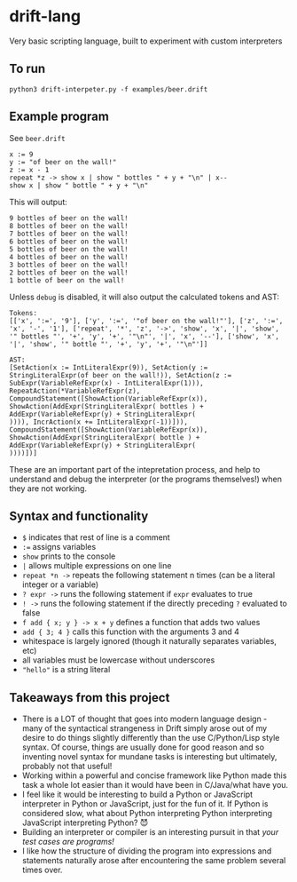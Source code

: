 # drift-lang

Very basic scripting language, built to experiment with custom interpreters

## To run

```
python3 drift-interpeter.py -f examples/beer.drift
```

## Example program

See `beer.drift`

```
x := 9
y := "of beer on the wall!"
z := x - 1
repeat *z -> show x | show " bottles " + y + "\n" | x--
show x | show " bottle " + y + "\n"
```

This will output:

```
9 bottles of beer on the wall!
8 bottles of beer on the wall!
7 bottles of beer on the wall!
6 bottles of beer on the wall!
5 bottles of beer on the wall!
4 bottles of beer on the wall!
3 bottles of beer on the wall!
2 bottles of beer on the wall!
1 bottle of beer on the wall!
```

Unless `debug` is disabled, it will also output the calculated tokens and AST:

```
Tokens:
[['x', ':=', '9'], ['y', ':=', '"of beer on the wall!"'], ['z', ':=', 'x', '-', '1'], ['repeat', '*', 'z', '->', 'show', 'x', '|', 'show', '" bottles "', '+', 'y', '+', '"\n"', '|', 'x', '--'], ['show', 'x', '|', 'show', '" bottle "', '+', 'y', '+', '"\n"']]

AST:
[SetAction(x := IntLiteralExpr(9)), SetAction(y := StringLiteralExpr(of beer on the wall!)), SetAction(z := SubExpr(VariableRefExpr(x) - IntLiteralExpr(1))), RepeatAction(*VariableRefExpr(z), CompoundStatement([ShowAction(VariableRefExpr(x)), ShowAction(AddExpr(StringLiteralExpr( bottles ) + AddExpr(VariableRefExpr(y) + StringLiteralExpr(
)))), IncrAction(x += IntLiteralExpr(-1))])), CompoundStatement([ShowAction(VariableRefExpr(x)), ShowAction(AddExpr(StringLiteralExpr( bottle ) + AddExpr(VariableRefExpr(y) + StringLiteralExpr(
))))])]
```

These are an important part of the intepretation process, and help to understand and debug the interpreter (or the programs themselves!) when they are not working.

## Syntax and functionality

- `$` indicates that rest of line is a comment
- `:=` assigns variables
- `show` prints to the console
- `|` allows multiple expressions on one line
- `repeat *n ->` repeats the following statement n times (can be a literal integer or a variable)
- `? expr ->` runs the following statement if `expr` evaluates to true
- `! ->` runs the following statement if the directly preceding `?` evaluated to false
- `f add { x; y } -> x + y` defines a function that adds two values
- `add { 3; 4 }` calls this function with the arguments 3 and 4
- whitespace is largely ignored (though it naturally separates variables, etc)
- all variables must be lowercase without underscores
- `"hello"` is a string literal

## Takeaways from this project

- There is a LOT of thought that goes into modern language design - many of the syntactical strangeness in Drift simply arose out of my desire to do things slightly differently than the use C/Python/Lisp style syntax. Of course, things are usually done for good reason and so inventing novel syntax for mundane tasks is interesting but ultimately, probably not that useful!
- Working within a powerful and concise framework like Python made this task a whole lot easier than it would have been in C/Java/what have you.
- I feel like it would be interesting to build a Python or JavaScript interpreter in Python or JavaScript, just for the fun of it. If Python is considered slow, what about Python interpreting Python interpreting JavaScript interpreting Python? 😈
- Building an interpreter or compiler is an interesting pursuit in that *your test cases are programs!*
- I like how the structure of dividing the program into expressions and statements naturally arose after encountering the same problem several times over.

